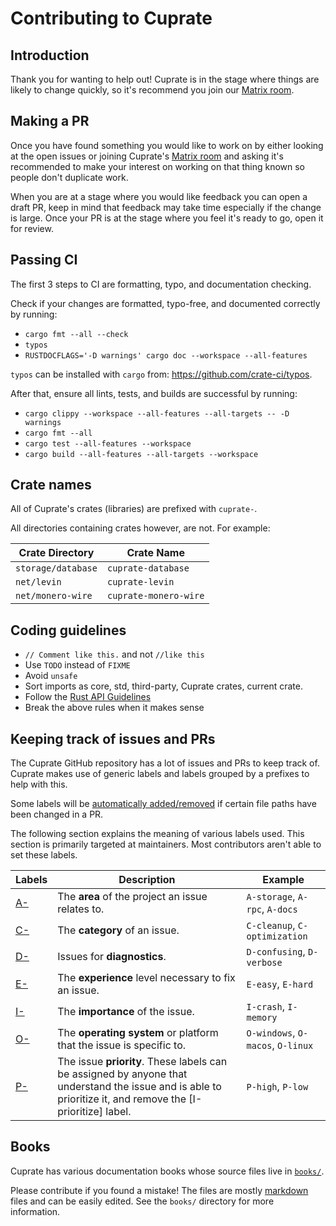 # Contributing to Cuprate

## Introduction

Thank you for wanting to help out! Cuprate is in the stage where things are likely to change quickly, so it's recommend
you join our [Matrix room](https://matrix.to/#/#cuprate:monero.social).

## Making a PR

Once you have found something you would like to work on by either looking at the open issues or joining Cuprate's [Matrix room](https://matrix.to/#/#cuprate:monero.social)
and asking it's recommended to make your interest on working on that thing known so people don't duplicate work.

When you are at a stage where you would like feedback you can open a draft PR, keep in mind that feedback may take time especially if the change is large.
Once your PR is at the stage where you feel it's ready to go, open it for review.

## Passing CI
The first 3 steps to CI are formatting, typo, and documentation checking.

Check if your changes are formatted, typo-free, and documented correctly by running:
- `cargo fmt --all --check`
- `typos`
- `RUSTDOCFLAGS='-D warnings' cargo doc --workspace --all-features`

`typos` can be installed with `cargo` from: https://github.com/crate-ci/typos.

After that, ensure all lints, tests, and builds are successful by running:

- `cargo clippy --workspace --all-features --all-targets -- -D warnings`
- `cargo fmt --all`
- `cargo test --all-features --workspace`
- `cargo build --all-features --all-targets --workspace`

## Crate names
All of Cuprate's crates (libraries) are prefixed with `cuprate-`.

All directories containing crates however, are not. For example:

| Crate Directory                                       | Crate Name            |
|-------------------------------------------------------|-----------------------|
| `storage/database`                                    | `cuprate-database`    |
| `net/levin`                                           | `cuprate-levin`       |
| `net/monero-wire`                                     | `cuprate-monero-wire` |

## Coding guidelines

- `// Comment like this.` and not `//like this`
- Use `TODO` instead of `FIXME`
- Avoid `unsafe`
- Sort imports as core, std, third-party, Cuprate crates, current crate.
- Follow the [Rust API Guidelines](https://rust-lang.github.io/api-guidelines)
- Break the above rules when it makes sense

## Keeping track of issues and PRs
The Cuprate GitHub repository has a lot of issues and PRs to keep track of. Cuprate makes use of generic labels and labels grouped by a prefixes to help with this.

Some labels will be [automatically added/removed](https://github.com/Cuprate/cuprate/tree/main/.github/labeler.yml) if certain file paths have been changed in a PR.

The following section explains the meaning of various labels used.
This section is primarily targeted at maintainers. Most contributors aren't able to set these labels.

| Labels       | Description | Example |
|--------------|-------------|---------|
| [A-]         | The **area** of the project an issue relates to. | `A-storage`, `A-rpc`, `A-docs`
| [C-]         | The **category** of an issue. | `C-cleanup`,  `C-optimization`
| [D-]         | Issues for **diagnostics**. | `D-confusing`, `D-verbose`
| [E-]         | The **experience** level necessary to fix an issue. | `E-easy`, `E-hard`
| [I-]         | The **importance** of the issue. | `I-crash`, `I-memory`
| [O-]         | The **operating system** or platform that the issue is specific to. | `O-windows`, `O-macos`, `O-linux`
| [P-]         | The issue **priority**. These labels can be assigned by anyone that understand the issue and is able to prioritize it, and remove the [I-prioritize] label. | `P-high`, `P-low`

[A-]: https://github.com/Cuprate/cuprate/labels?q=A
[C-]: https://github.com/Cuprate/cuprate/labels?q=C
[D-]: https://github.com/Cuprate/cuprate/labels?q=D
[E-]: https://github.com/Cuprate/cuprate/labels?q=E
[I-]: https://github.com/Cuprate/cuprate/labels?q=I
[O-]: https://github.com/Cuprate/cuprate/labels?q=O
[P-]: https://github.com/Cuprate/cuprate/labels?q=P

## Books
Cuprate has various documentation books whose source files live in [`books/`](https://github.com/Cuprate/cuprate/tree/main/books).

Please contribute if you found a mistake! The files are mostly [markdown](https://wikipedia.org/wiki/Markdown) files and can be easily edited. See the `books/` directory for more information.
